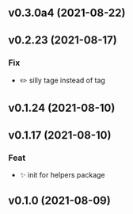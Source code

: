 ## v0.3.0a4 (2021-08-22)

## v0.2.23 (2021-08-17)

### Fix

- :pencil2: silly tage instead of tag

## v0.1.24 (2021-08-10)

## v0.1.17 (2021-08-10)

### Feat

- :sparkles: init for helpers package

## v0.1.0 (2021-08-09)
